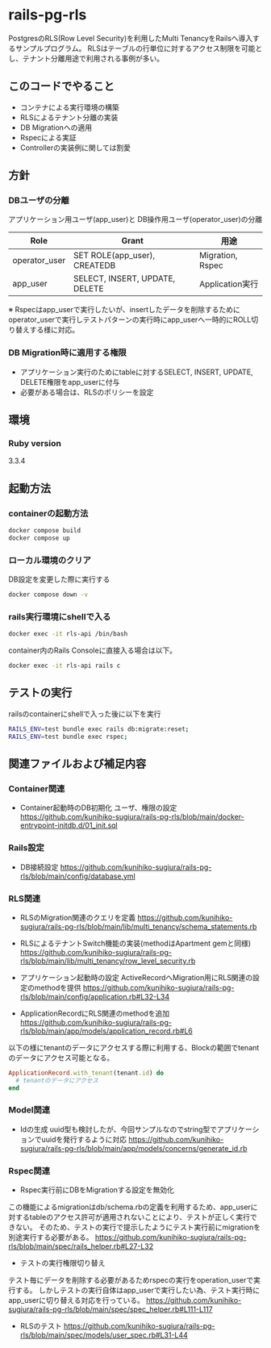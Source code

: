 # rails-pg-rls
PostgresのRLS(Row Level Security)を利用したMulti TenancyをRailsへ導入するサンプルプログラム。
RLSはテーブルの行単位に対するアクセス制限を可能とし、テナント分離用途で利用される事例が多い。

## このコードでやること
- コンテナによる実行環境の構築
- RLSによるテナント分離の実装
- DB Migrationへの適用
- Rspecによる実証
- Controllerの実装例に関しては割愛

## 方針
### DBユーザの分離
アプリケーション用ユーザ(app_user)と DB操作用ユーザ(operator_user)の分離

| Role          | Grant                          | 用途         　     |
|---------------|--------------------------------|------------------|
| operator_user | SET ROLE(app_user), CREATEDB   | Migration, Rspec |
| app_user      | SELECT, INSERT, UPDATE, DELETE | Application実行    |

※ Rspecはapp_userで実行したいが、insertしたデータを削除するためにoperator_userで実行しテストパターンの実行時にapp_userへ一時的にROLL切り替えする様に対応。

### DB Migration時に適用する権限
- アプリケーション実行のためにtableに対するSELECT, INSERT, UPDATE, DELETE権限をapp_userに付与
- 必要がある場合は、RLSのポリシーを設定

## 環境
### Ruby version
3.3.4

## 起動方法
### containerの起動方法
```sh
docker compose build
docker compose up
```

### ローカル環境のクリア
DB設定を変更した際に実行する
```sh
docker compose down -v
```

### rails実行環境にshellで入る
```sh
docker exec -it rls-api /bin/bash
```

container内のRails Consoleに直接入る場合は以下。
```sh
docker exec -it rls-api rails c
```

## テストの実行
railsのcontainerにshellで入った後に以下を実行

```sh
RAILS_ENV=test bundle exec rails db:migrate:reset;
RAILS_ENV=test bundle exec rspec;
```

## 関連ファイルおよび補足内容
### Container関連
- Container起動時のDB初期化
ユーザ、権限の設定
https://github.com/kunihiko-sugiura/rails-pg-rls/blob/main/docker-entrypoint-initdb.d/01_init.sql

### Rails設定
- DB接続設定
https://github.com/kunihiko-sugiura/rails-pg-rls/blob/main/config/database.yml

### RLS関連
- RLSのMigration関連のクエリを定義
https://github.com/kunihiko-sugiura/rails-pg-rls/blob/main/lib/multi_tenancy/schema_statements.rb

- RLSによるテナントSwitch機能の実装(methodはApartment gemと同様)
https://github.com/kunihiko-sugiura/rails-pg-rls/blob/main/lib/multi_tenancy/row_level_security.rb

- アプリケーション起動時の設定
ActiveRecordへMigration用にRLS関連の設定のmethodを提供
https://github.com/kunihiko-sugiura/rails-pg-rls/blob/main/config/application.rb#L32-L34

- ApplicationRecordにRLS関連のmethodを追加
https://github.com/kunihiko-sugiura/rails-pg-rls/blob/main/app/models/application_record.rb#L6

以下の様にtenantのデータにアクセスする際に利用する、Blockの範囲でtenantのデータにアクセス可能となる。
```rb
ApplicationRecord.with_tenant(tenant.id) do
  # tenantのデータにアクセス
end
```

### Model関連
- Idの生成
uuid型も検討したが、今回サンプルなのでstring型でアプリケーションでuuidを発行するように対応
https://github.com/kunihiko-sugiura/rails-pg-rls/blob/main/app/models/concerns/generate_id.rb

### Rspec関連
- Rspec実行前にDBをMigrationする設定を無効化

この機能によるmigrationはdb/schema.rbの定義を利用するため、app_userに対するtableのアクセス許可が適用されないことにより、テストが正しく実行できない。
そのため、テストの実行で提示したようにテスト実行前にmigrationを別途実行する必要がある。
https://github.com/kunihiko-sugiura/rails-pg-rls/blob/main/spec/rails_helper.rb#L27-L32

- テストの実行権限切り替え

テスト毎にデータを削除する必要があるためrspecの実行をoperation_userで実行する。
しかしテストの実行自体はapp_userで実行したい為、テスト実行時にapp_userに切り替える対応を行っている。
https://github.com/kunihiko-sugiura/rails-pg-rls/blob/main/spec/spec_helper.rb#L111-L117

- RLSのテスト
https://github.com/kunihiko-sugiura/rails-pg-rls/blob/main/spec/models/user_spec.rb#L31-L44


